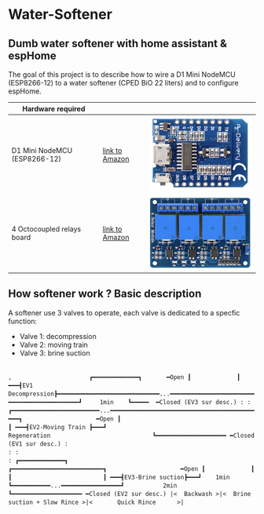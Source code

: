 # Water-Softener
## Dumb water softener with home assistant & espHome

The goal of this project is to describe how to wire a D1 Mini NodeMCU (ESP8266-12) to a water softener (CPED BiO 22 liters) and to configure espHome.

| Hardware required  |  |  |
| ------------- | ------------- | ------------- |
| D1 Mini NodeMCU (ESP8266-12)  | [link to Amazon](https://www.amazon.fr/gp/product/B01N9RXGHY/ref=pe_3044141_189395771_pd_te_s_qp_im?_encoding=UTF8&pd_rd_i=B01N9RXGHY&pd_rd_r=AZ70N9HMVFQYPZTPVFX5&pd_rd_w=o2N3j&pd_rd_wg=VCi3Y)  | ![](https://github.com/tom34/Water-Softener/blob/33341fb78fcdb5e3516713293c75eb1e442d207a/pics-small/NodeMCU%20-%20D1%20Mini-XS.png)|
| 4 Octocoupled relays board  | [link to Amazon](https://www.amazon.fr/gp/product/B078Q8S9S9/ref=ppx_yo_dt_b_search_asin_title?ie=UTF8&psc=1) | ![](https://github.com/tom34/Water-Softener/blob/c4f95d90308fbb6db4f89fb76a1948137767a7ac/pics-small/4%20relays%20module-XS.png)|

## How softener work ? Basic description 

A softener use 3 valves to operate, each valve is dedicated to a specfic function:
* Valve 1: decompression
* Valve 2: moving train
* Valve 3: brine suction


`                                                                           ,                      ┏━━━━━━━━━━━━━┓       ━Open
                                                                                                   ┃             ┃
 ━━━┫EV1 Decompression┣━━━━━━━━━━━━━━━━━━━━━━━━━━━━━...━━━━━━━━━━━━━━━━━━━━━━━━━━━━━━━━━━━━━━━━━━━━┛     1min    ┗━━━━━  ━Closed (EV3 sur desc.)
                                                                                                   :
                                                                                                   : 
                          ┏━━━━━━━━━━━━━━━━━━━━━━━━━...━━━━━━━━━━━━━━━━━━━━━━━━━━━━━━━━━━━━━━━━━━━━┓                     ━Open
                          ┃                                                                        ┃
 ━━━┫EV2-Moving Train ┣━━━┛                               Regeneration                             ┗━━━━━━━━━━━━━━━━━━━━ ━Closed (EV1 sur desc.)
                          :                                                                        :
                          :                                                                        :
                          ┏━━━━━━━━━━━━━┓                               ┏━━━━━━━━━━━━━━━━━━━━━━━━━━┓                     ━Open
                          ┃             ┃                               ┃                          ┃
 ━━━┫EV3-Brine suction┣━━━┛    1min     ┗━━━━━━━━━━━...━━━━━━━━━━━━━━━━━┛           2min           ┗━━━━━━━━━━━━━━━━━━━━ ━Closed (EV2 sur desc.)
                          |<  Backwash >|<  Brine suction + Slow Rince >|<       Quick Rince      >|   
`


